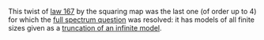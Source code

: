 This twist of [law 167](https://teorth.github.io/equational_theories/implications/?167) by the squaring map was the last one (of order up to 4) for which the [full spectrum question](https://leanprover.zulipchat.com/#narrow/channel/458659-Equational/topic/Equations.20with.20full.20spectrum/near/489997789) was resolved: it has models of all finite sizes given as a [truncation of an infinite model](https://leanprover.zulipchat.com/#narrow/channel/458659-Equational/topic/Equations.20with.20full.20spectrum/near/490016628).
